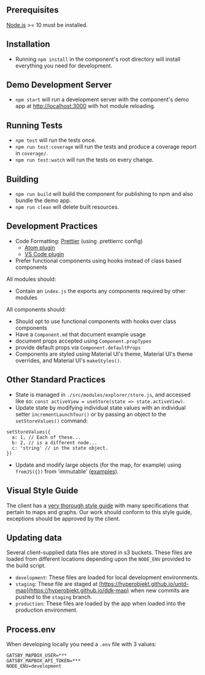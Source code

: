 ## Prerequisites

[Node.js](http://nodejs.org/) >= 10 must be installed.

## Installation

- Running `npm install` in the component's root directory will install everything you need for development.

## Demo Development Server

- `npm start` will run a development server with the component's demo app at [http://localhost:3000](http://localhost:3000) with hot module reloading.

## Running Tests

- `npm test` will run the tests once.
- `npm run test:coverage` will run the tests and produce a coverage report in `coverage/`.
- `npm run test:watch` will run the tests on every change.

## Building

- `npm run build` will build the component for publishing to npm and also bundle the demo app.
- `npm run clean` will delete built resources.

## Development Practices

- Code Formatting: [Prettier](https://prettier.io/) (using
  .prettierrc config)
  - [Atom plugin](https://atom.io/packages/prettier-atom)
  - [VS Code plugin](https://marketplace.visualstudio.com/items?itemName=esbenp.prettier-vscode)
- Prefer functional components using hooks instead of class
  based components

All modules should:

- Contain an `index.js` the exports any components required
  by other modules

All components should:

- Should opt to use functional components with hooks over
  class components
- Have a `Component.md` that document example usage
- document props accepted using `Component.propTypes`
- provide default props via `Component.defaultProps`
- Components are styled using Material UI's theme, Material UI's theme overrides, and Material UI's `makeStyles()`.

## Other Standard Practices
- State is managed in `./src/modules/explorer/store.js`, and accessed like so: `const activeView = useStore(state => state.activeView)`.
- Update state by modifying individual state values with an individual setter `incrementLaunchTour()` or by passing an object to the `setStoreValues()` command:
```
setStoreValues({
  a: 1, // Each of these... 
  b: 2, // is a different node...
  c: 'string' // in the state object.
})
```
- Update and modify large objects (for the map, for example) using `fromJS({})` from 'immutable' ([examples](https://github.com/Hyperobjekt/cpal-components/blob/258f4881d951d99c53218a749d591a452a035a91/src/modules/cpal/explorer/MapView/selectors.js#L41)).

## Visual Style Guide

The client has a [very thorough style guide](https://drive.google.com/drive/folders/1eRv3la42eC-Y2hPqY-rB6qQ4h-Vv7AQS) with many specifications that pertain to maps and graphs. Our work should conform to this style guide, exceptions should be approved by the client.

## Updating data

Several client-supplied data files are stored in s3 buckets. These files are loaded from different locations depending upon the `NODE_ENV` provided to the build script.

* `development`: These files are loaded for local development environments.
* `staging`: These file are staged at [https://hyperobjekt.github.io/untd-map](https://hyperobjekt.github.io/ddk-map) when new commits are pushed to the `staging` branch.
* `production`: These files are loaded by the app when loaded into the production environment.

## Process.env

When developing locally you need a `.env` file with 3 values: 
```
GATSBY_MAPBOX_USER=***
GATSBY_MAPBOX_API_TOKEN=***
NODE_ENV=development
```
